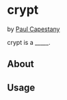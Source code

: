 # crypt


by [Paul Capestany](http://paulcapestany.com)


crypt is a _____.


## About


## Usage


